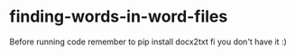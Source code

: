 # finding-words-in-word-files

Before running code remember to pip install docx2txt fi you don't have it :)

